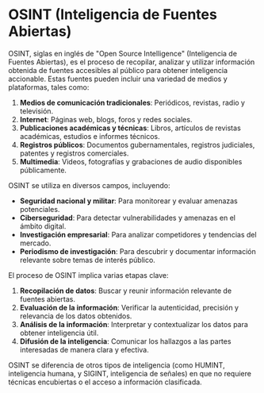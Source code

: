# OSINT (Inteligencia de Fuentes Abiertas)

OSINT, siglas en inglés de "Open Source Intelligence" (Inteligencia de Fuentes Abiertas), es el proceso de recopilar, analizar y utilizar información obtenida de fuentes accesibles al público para obtener inteligencia accionable. Estas fuentes pueden incluir una variedad de medios y plataformas, tales como:

1. **Medios de comunicación tradicionales**: Periódicos, revistas, radio y televisión.
2. **Internet**: Páginas web, blogs, foros y redes sociales.
3. **Publicaciones académicas y técnicas**: Libros, artículos de revistas académicas, estudios e informes técnicos.
4. **Registros públicos**: Documentos gubernamentales, registros judiciales, patentes y registros comerciales.
5. **Multimedia**: Videos, fotografías y grabaciones de audio disponibles públicamente.

OSINT se utiliza en diversos campos, incluyendo:

- **Seguridad nacional y militar**: Para monitorear y evaluar amenazas potenciales.
- **Ciberseguridad**: Para detectar vulnerabilidades y amenazas en el ámbito digital.
- **Investigación empresarial**: Para analizar competidores y tendencias del mercado.
- **Periodismo de investigación**: Para descubrir y documentar información relevante sobre temas de interés público.

El proceso de OSINT implica varias etapas clave:

1. **Recopilación de datos**: Buscar y reunir información relevante de fuentes abiertas.
2. **Evaluación de la información**: Verificar la autenticidad, precisión y relevancia de los datos obtenidos.
3. **Análisis de la información**: Interpretar y contextualizar los datos para obtener inteligencia útil.
4. **Difusión de la inteligencia**: Comunicar los hallazgos a las partes interesadas de manera clara y efectiva.

OSINT se diferencia de otros tipos de inteligencia (como HUMINT, inteligencia humana, y SIGINT, inteligencia de señales) en que no requiere técnicas encubiertas o el acceso a información clasificada.